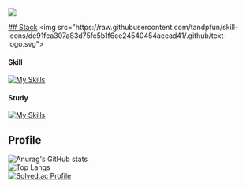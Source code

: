 <img style="width:846px; display:block;" src="https://github.com/wihyanghoon/wihyanghoon/assets/66665468/4dd7fcf7-6156-4a26-b138-0b6dcc30b98c"/>

[## Stack]([https://github.com/tandpfun/skill-icons/blob/main/.github/text-logo.svg#gh-dark-mode-only](https://raw.githubusercontent.com/tandpfun/skill-icons/de91fca307a83d75fc5b1f6ce24540454acead41/.github/text-logo.svg))
<img src="https://raw.githubusercontent.com/tandpfun/skill-icons/de91fca307a83d75fc5b1f6ce24540454acead41/.github/text-logo.svg">
#### Skill
[![My Skills](https://skillicons.dev/icons?i=html,css,scss,js,ts,jquery,emotion,redux,nodejs,express,react,next,figma,postman,vscode,mongodb,webpack,babel&perline=6)](https://skillicons.dev)

#### Study
[![My Skills](https://skillicons.dev/icons?i=c,java,mysql)](https://skillicons.dev)

## Profile
![Anurag's GitHub stats](https://github-readme-stats.vercel.app/api?username=anuraghazra)<br />
![Top Langs](https://github-readme-stats.vercel.app/api/top-langs/?username=wihyanghoon&hide_progress=true)<br />
[![Solved.ac Profile](http://mazassumnida.wtf/api/v2/generate_badge?boj=gidgns1995)](https://solved.ac/gidgns1995/)
